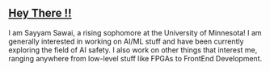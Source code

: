 ## [Hey There !!](https://www.youtube.com/watch?v=dQw4w9WgXcQ&ab_channel=RickAstleyVEVO)

I am Sayyam Sawai, a rising sophomore at the University of Minnesota! I am generally interested in working on AI/ML stuff and have been currently exploring the field of AI safety. I also work on other things that interest me, ranging anywhere from low-level stuff like FPGAs to FrontEnd Development.
